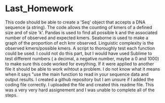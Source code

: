 # Last_Homework

 This code should be able to create a 'Seq' object that accepts a DNA sequence (a string).
 The code allows the counting of kmers of a defined size and of size 'k'.
 Pandas is used to find all possible k and the associated number of observed and expected kmers.
 Seaborne is used to make a graph of the proportion of ech kmr observed.
 Linguistic complexity is the observed kmers/possible kmers.
 A script to thoroughly test each function could be used. I could not do this part, 
 but I would have used Sublime to test different numbers ( a decimal, a negative number, maybe a 0 and 1000) to make
 sure this code worked for eveything. If it were applied to another file it should be able to work wihtout a problem.
 I do not know what it means when it says "use the main function to read in your sequence data and output results.
 I created a github repository but I am unsure if I added the coding file correctly. I uploaded the file and created this readme file.
 This was a very very hard assignement and I was unable to complete all of the steps.
